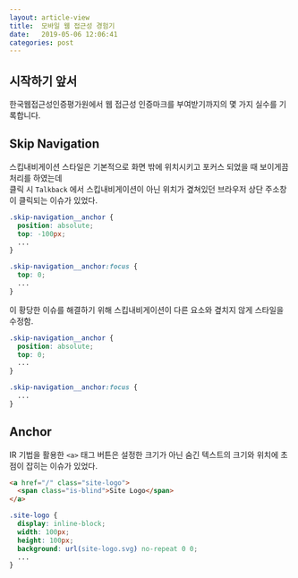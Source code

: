 ```yaml
---
layout: article-view
title:  모바일 웹 접근성 경험기
date:   2019-05-06 12:06:41
categories: post
---
```


## 시작하기 앞서

한국웹접근성인증평가원에서 웹 접근성 인증마크를 부여받기까지의 몇 가지 실수를 기록합니다.

## Skip Navigation

스킵내비게이션 스타일은 기본적으로 화면 밖에 위치시키고 포커스 되었을 때 보이게끔 처리를 하였는데  
클릭 시 `Talkback` 에서 스킵내비게이션이 아닌 위치가 곂쳐있던 브라우저 상단 주소창이 클릭되는 이슈가 있었다.

```css
.skip-navigation__anchor {
  position: absolute;
  top: -100px;
  ...
}

.skip-navigation__anchor:focus {
  top: 0;
  ...
}
```

이 황당한 이슈를 해결하기 위해 스킵내비게이션이 다른 요소와 곂치지 않게 스타일을 수정함.

```css
.skip-navigation__anchor {
  position: absolute;
  top: 0;
  ...
}

.skip-navigation__anchor:focus {
  ...
}
```

## Anchor

IR 기법을 활용한 `<a>` 태그 버튼은 설정한 크기가 아닌 숨긴 텍스트의 크기와 위치에 초점이 잡히는 이슈가 있었다. 

```html
<a href="/" class="site-logo">
  <span class="is-blind">Site Logo</span>
</a>
``` 

```css
.site-logo {
  display: inline-block;
  width: 100px;
  height: 100px;
  background: url(site-logo.svg) no-repeat 0 0;
  ...
}
```

